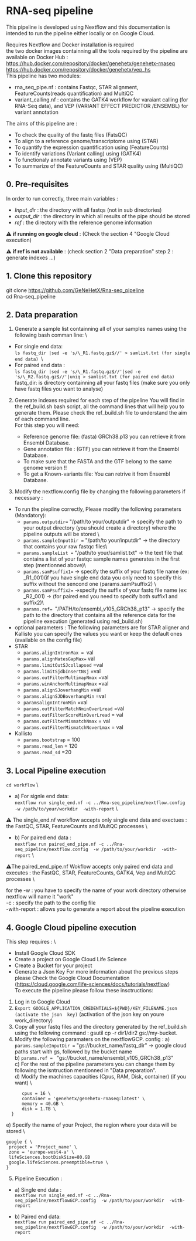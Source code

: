 # RNA-seq pipeline #

This pipeline is developed using Nextflow and this documentation is intended to run the pipeline either locally or on Google Cloud.

Requires Nextflow and Docker installation is required \
the two docker images containning all the tools required by the pipeline are available on Docker Hub : \
https://hub.docker.com/repository/docker/genehetx/genehetx-rnaseq \
https://hub.docker.com/repository/docker/genehetx/vep_hs \
This pipeline has two modules:
* rna_seq_pipe.nf : contains Fastqc, STAR alignment, FeatureCounts(reads quantification) and MultiQC
* variant_calling.nf : contains the GATK4 workflow for varaiant calling (for RNA-Seq data), and VEP (VARIANT EFFECT PREDICTOR /ENSEMBL) for variant annotation

The aims of this pipeline are :

* To check the quality of the fastq files (FatsQC)
* To align to a reference genome/transcriptome using (STAR)
* To quantify the expression quantification using (FeatureCounts)
* To identify variations (Variant calling) using (GATK4)
* To functionaly annotate variants using (VEP)
* To summarize of the FeatureCounts and STAR quality using (MultiQC)


## 0. Pre-requisites ##

In order to run correctly, three main variables :
* _Input_dir_ : the directory with all fastqs (not in sub directories)
* _output_dir_ : the directory in which all results of the pipe should be stored
* _ref_ : the directory with the reference genome information

:warning: __if running on google cloud__ : (Check the section 4 "Google Cloud execution) 

:warning: __if ref is not available__ : (check section 2 "Data preparation" step 2 : generate indexes ...) 



## 1. Clone this repository ##

git clone https://github.com/GeNeHetX/Rna-seq_pipeline \
cd Rna-seq_pipeline

## 2. Data preparation ##
 1. Generate a sample list containning all of your samples names using the following bash comman line: \
 * For single end data: \
  ```ls fastq_dir |sed -e 's/\_R1.fastq.gz$//' > samlist.txt (for single end data) ```\
 * For paired end data : \
  ```ls fastq_dir |sed -e 's/\_R1.fastq.gz$//'|sed -e 's/\_R2.fastq.gz$//'|uniq > samlist.txt (for paired end data)``` \
  fastq_dir: is directory containning all your fastq files (make sure you only have fastq files you want to analyse)

 2. Generate indexes required for each step of the pipeline
You will find in the ref_build.sh bash script, all the command lines that will help you to generate them. Please check the ref_build.sh file to understand the aim of each command line. \
For this step you will need: 
     * Reference genome file: (fasta)  GRCh38.p13 you can retrieve it from Ensembl Database.
     * Gene annotation file : (GTF) you can retrieve it from the Ensembl Database.
     * To make sure that the FASTA and the GTF belong to the same genome version !!
     * To get a Known-variants file: You can retrive it from Ensembl Database. 

3. Modify the nextflow.config file by changing the following parameters if necessary :
  * To run the piepline correctly, Please modify the following parameters (Mandatory):
    * ```params.outputdir=``` "/path/to your/outputdir" -> specify the path to your output directory (you should create a directory) where the pipeline outputs will be stored \
    * ```params.sampleInputDir =``` "/path/to your/inputdir"  -> the directory that contains your raw fastqc files\
    * ```params.sampleList =``` "/path/to your/samlist.txt"  -> the text file that contains a list of your fastqc sample names  generates in the first step (mentionned above)\
    * ```params.samPsuffix1=```  -> specify the suffix of your fastq file name (ex: _R1_001)(if you have single end data you only need to specify this suffix without the sencond one (params.samPsuffix2) \
    * ```params.samPsuffix2=``` ->specify the suffix of your fastq file name (ex: _R2_001) -> (for paired end you need to specify both suffix1 and suffix2)\
    * ```params.ref= ```"/PATH/to/ensembl_v105_GRCh38_p13" -> specify the path to the directory that  contains all the reference data for the pipeline execution (generated using red_build.sh)
 * optional parameters : The following parameters are for STAR aligner and Kallisto you can specify the values you want or keep the default ones (available on the config file)
 * STAR 
   * ```params.alignIntronMax = ```val
   * ```params.alignMatesGapMax=``` val  
   * ```params.limitOutSJcollapsed``` =val  
   * ```params.limitSjdbInsertNsj``` =val
   * ```params.outFilterMultimapNmax``` =val
   * ```params.winAnchorMultimapNmax``` =val  
   * ```params.alignSJoverhangMin``` =val
   * ```params.alignSJDBoverhangMin``` =val  
   * ```paramsalignIntronMin``` =val
   * ```params.outFilterMatchNminOverLread``` =val
   * ```params.outFilterScoreMinOverLread``` = val
   * ```params.outFilterMismatchNmax``` = val  
   * ```params.outFilterMismatchNoverLmax``` = val  
 * Kallisto 
   * ```params.bootstrap``` = 100
   * ```params.read_len``` = 120
   * ```params.read_sd``` =20


## 3. Local Pipeline execution ##

```cd workflow``` \
* a) For signle end data: \
```nextflow run single_end.nf -c ../Rna-seq_pipeline/nextflow.config  -w /path/to/your/workdir  -with-report``` \

:warning: The single_end.nf workflow accepts only single end data and exectues : the FastQC, STAR, FeatureCounts and MultQC processes \

* b) For paired end data : \
```nextflow run paired_end_pipe.nf -c ../Rna-seq_pipeline/nextflow.config  -w /path/to/your/workdir  -with-report``` \

:warning:The paired_end_pipe.nf Wokflow accepts only paired end data and executes : the FastQC, STAR, FeatureCounts, GATK4, Vep and MultQC processes \

for the -w : you have to specify the name of your work directory otherwise nextflow will name it "work" \
-c : specify the path to the config file\
-with-report : allows you to generate a report about the pipeline execution

## 4. Google Cloud pipeline execution ##
This step requires : \
  * Install Google Cloud SDK
  * Create a project on Google Cloud Life Science
  * Create a Bucket for your project
  * Generate a Json Key
For more information about the previous steps please Check the Google Cloud Documentation (https://cloud.google.com/life-sciences/docs/tutorials/nextflow) \
To execute the pipeline please follow these insctructions:
  1. Log in to Google Cloud
  2. ```Export GOOGLE_APPLICATION_CREDENTIALS=${PWD}/KEY_FILENAME.json (activate the json  key)``` (activation of the json key on youre work_directory)
  3. Copy all your fastq files and the directory generated by the ref_build.sh  using the following command : gsutil cp -r dir1/dir2 gs://my-bucket.
  4. Modify the following  paramaters on the nextflowGCP. config :
   a) ```params.sampleInputDir =``` "gs://bucket_name/fastq_dir" -> google cloud paths start with gs, followed by the bucket name \
   b) ```params.ref = ``` "gs://bucket_name/ensembl_v105_GRCh38_p13" \
   c) For the rest of the pipeline parameters you can change them by following the isntruction mentionned in "Data preparation". \
   d) Modify the machines capacities  (Cpus, RAM, Disk, container) (if you want) \
  ``` withName: doSTAR{ \
        cpus = 16 \
        container = 'genehetx/genehetx-rnaseq:latest' \
        memory = 40.GB \
        disk = 1.TB \
    }
 ```
   e) Specify the name of  your Project, the region where your data will be stored \
   ``` 
  google { \
    project = 'Project_name' \
    zone = 'europe-west4-a' \
    lifeSciences.bootDiskSize=80.GB
    google.lifeSciences.preemptible=true \
}
```
 5. Pipeline Execution :
 * a) Single end data : \
 ```nextflow run single_end.nf -c ../Rna-seq_pipeline/nextflowGCP.config  -w /path/to/your/workdir  -with-report```
 
 * b) Paired end data: \
 ```nextflow run paired_end_pipe.nf -c ../Rna-seq_pipeline/nextflowGCP.config  -w /path/to/your/workdir  -with-report```
